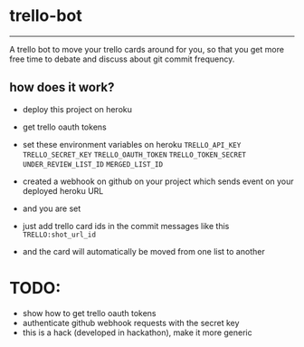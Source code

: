 # trello-bot
------------

A trello bot to move your trello cards around for you, so that you get more free time to debate and discuss about git commit frequency. 


## how does it work?

- deploy this project on heroku
- get trello oauth tokens 
- set these environment variables on heroku
  `TRELLO_API_KEY`
  `TRELLO_SECRET_KEY`
  `TRELLO_OAUTH_TOKEN`
  `TRELLO_TOKEN_SECRET`
  `UNDER_REVIEW_LIST_ID`
  `MERGED_LIST_ID`

- created a webhook on github on your project which sends event on your deployed heroku URL
- and you are set
- just add trello card ids in the commit messages like this `TRELLO:shot_url_id`
- and the card will automatically be moved from one list to another





# TODO:

- show how to get trello oauth tokens
- authenticate github webhook requests with the secret key
- this is a hack (developed in hackathon), make it more generic
